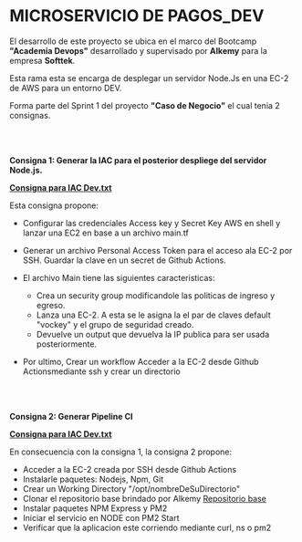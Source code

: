 # MICROSERVICIO DE PAGOS_DEV

El desarrollo de este proyecto se ubica en el marco del Bootcamp **"Academia Devops"** desarrollado y supervisado por **Alkemy** para la empresa **Softtek**.

Esta rama esta se encarga de desplegar un servidor Node.Js en una EC-2 de AWS para un entorno DEV.

Forma parte del Sprint 1 del proyecto **"Caso de Negocio"** el cual tenia 2 consignas.

<br>
<br>

**Consigna 1: Generar la IAC para el posterior despliege del servidor Node.js.**

**[Consigna para IAC Dev.txt](./Consigna%20Generar%20IAC%20Dev.txt)**

Esta consigna propone: 
  
 + Configurar las credenciales Access key y Secret Key AWS en shell y lanzar una EC2 en base a un archivo main.tf
 + Generar un archivo Personal Access Token para el acceso ala EC-2 por SSH. Guardar la clave en un secret de Github Actions.
 + El archivo Main tiene las siguientes caracteristicas:

      + Crea un security group modificandole las politicas de ingreso y egreso. 
      + Lanza una EC-2. A esta se le asigna la el par de claves default "vockey" y el grupo de seguridad creado.
      + Devuelve un output que devuelva la IP publica para ser usada posteriormente.    
 
 + Por ultimo, Crear un workflow Acceder a la EC-2 desde Github Actionsmediante ssh y crear un directorio
<br>
<br>

**Consigna 2: Generar Pipeline CI**

**[Consigna para IAC Dev.txt](./Consigna%20Pipeline%20CI%20Dev.txt)**

En consecuencia con la consigna 1, la consigna 2 propone:

  + Acceder a la EC-2 creada por SSH desde Github Actions
  + Instalarle paquetes: Nodejs, Npm, Git
  + Crear un Working Directory "/opt/nombreDeSuDirectorio"
  + Clonar el repositorio base brindado por Alkemy
    [Repositorio base](https://github.com/alkemyTech/UMSA-DevOps-T2)
  + Instalar paquetes NPM Express y PM2
  + Iniciar el servicio en NODE con PM2 Start
  + Verificar que la aplicacion este corriendo mediante curl, ns o pm2




